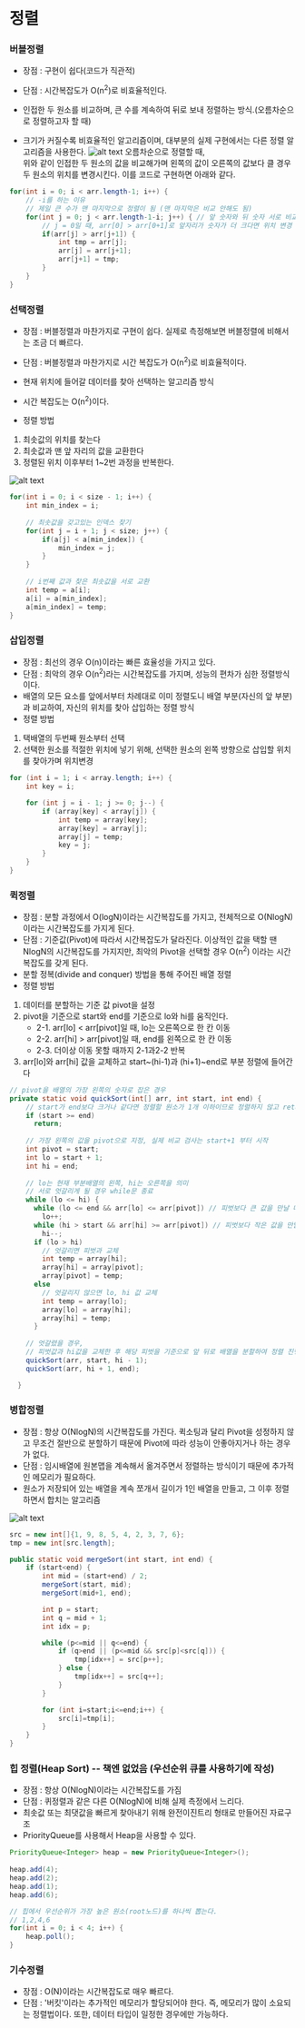 # 정렬

### 버블정렬
- 장점 : 구현이 쉽다(코드가 직관적)
- 단점 :  시간복잡도가 O(n<sup>2</sup>)로 비효율적인다.

- 인접한 두 원소를 비교하며, 큰 수를 계속하여 뒤로 보내 정렬하는 방식.(오름차순으로 정렬하고자 할 때)
- 크기가 커질수록 비효율적인 알고리즘이며, 대부분의 실제 구현에서는 다른 정렬 알고리즘을 사용한다.
![alt text](/image/image.png)
  오름차순으로 정렬할 때,  
  위와 같이 인접한 두 원소의 값을 비교해가며 왼쪽의 값이 오른쪽의 값보다 클 경우 두 원소의 위치를 변경시킨다.
  이를 코드로 구현하면 아래와 같다.
```java
for(int i = 0; i < arr.length-1; i++) {
    // -i를 하는 이유 
    // 제일 큰 수가 맨 마지막으로 정렬이 됨 (맨 마지막은 비교 안해도 됨)
    for(int j = 0; j < arr.length-1-i; j++) { // 앞 숫자와 뒤 숫자 서로 비교할 반복문
        // j = 0일 때, arr[0] > arr[0+1]로 앞자리가 숫자가 더 크다면 위치 변경
        if(arr[j] > arr[j+1]) {
            int tmp = arr[j]; 
            arr[j] = arr[j+1]; 
            arr[j+1] = tmp; 
        }
    }
}
```


### 선택정렬
- 장점 : 버블정렬과 마찬가지로 구현이 쉽다. 
실제로 측정해보면 버블정렬에 비해서는 조금 더 빠르다.
- 단점 : 버블정렬과 마찬가지로 시간 복잡도가 O(n<sup>2</sup>)로 비효율적이다.

- 현재 위치에 들어갈 데이터를 찾아 선택하는 알고리즘 방식
- 시간 복잡도는 O(n<sup>2</sup>)이다.
- 정렬 방법
1. 최솟값의 위치를 찾는다
2. 최솟값과 맨 앞 자리의 값을 교환한다
3. 정렬된 위치 이후부터 1~2번 과정을 반복한다.


![alt text](/image/image-1.png)

```java
for(int i = 0; i < size - 1; i++) {
    int min_index = i;	
    
    // 최솟값을 갖고있는 인덱스 찾기 
    for(int j = i + 1; j < size; j++) {
        if(a[j] < a[min_index]) {
            min_index = j;
        }
    }
    
    // i번째 값과 찾은 최솟값을 서로 교환 
    int temp = a[i];
    a[i] = a[min_index];
    a[min_index] = temp;
}
```

### 삽입정렬
- 장점 : 최선의 경우 O(n)이라는 빠른 효율성을 가지고 있다.
- 단점 : 최악의 경우 O(n<sup>2</sup>)라는 시간복잡도를 가지며, 성능의 편차가 심한 정렬방식이다.
- 배열의 모든 요소를 앞에서부터 차례대로 이미 정렬도니 배열 부분(자신의 앞 부분)과 비교하여, 자신의 위치를 찾아 삽입하는 정렬 방식
- 정렬 방법
1. 택배열의 두번째 원소부터 선택
2. 선택한 원소를 적절한 위치에 넣기 위해, 선택한 원소의 왼쪽 방향으로 삽입할 위치를 찾아가며 위치변경
```java
for (int i = 1; i < array.length; i++) {
    int key = i;

    for (int j = i - 1; j >= 0; j--) {
        if (array[key] < array[j]) {
            int temp = array[key];
            array[key] = array[j];
            array[j] = temp;
            key = j;
        }
    }
}
```

### 퀵정렬
- 장점 : 분할 과정에서 O(logN)이라는 시간복잡도를 가지고, 전체적으로 O(NlogN)이라는 시간복잡도를 가지게 된다.
- 단점 : 기준값(Pivot)에 따라서 시간복잡도가 달라진다. 이상적인 값을 택할 땐 NlogN의 시간복잡도를 가지지만, 최악의 Pivot을 선택할 경우 
O(n<sup>2</sup>) 이라는 시간복잡도를 갖게 된다.
- 분할 정복(divide and conquer) 방법을 통해 주어진 배열 정렬
- 정렬 방법
1. 데이터를 분할하는 기준 값 pivot을 설정
2. pivot을 기준으로 start와 end를 기준으로 lo와 hi를 움직인다.
    - 2-1. arr[lo] < arr[pivot]일 때, lo는 오른쪽으로 한 칸 이동
    - 2-2. arr[hi] > arr[pivot]일 때, end를 왼쪽으로 한 칸 이동
    - 2-3. 더이상 이동 못할 때까지 2-1과2-2 반복
3. arr[lo]와 arr[hi] 값을 교체하고 start~(hi-1)과 (hi+1)~end로 부분 정렬에 들어간다
```java
// pivot을 배열의 가장 왼쪽의 숫자로 잡은 경우
private static void quickSort(int[] arr, int start, int end) {
    // start가 end보다 크거나 같다면 정렬할 원소가 1개 이하이므로 정렬하지 않고 return
    if (start >= end)
      return;
    
    // 가장 왼쪽의 값을 pivot으로 지정, 실제 비교 검사는 start+1 부터 시작
    int pivot = start;
    int lo = start + 1;
    int hi = end;
    
    // lo는 현재 부분배열의 왼쪽, hi는 오른쪽을 의미
    // 서로 엇갈리게 될 경우 while문 종료
    while (lo <= hi) {
      while (lo <= end && arr[lo] <= arr[pivot]) // 피벗보다 큰 값을 만날 때까지
        lo++;
      while (hi > start && arr[hi] >= arr[pivot]) // 피벗보다 작은 값을 만날 때까지
        hi--;
      if (lo > hi)				 
        // 엇갈리면 피벗과 교체
        int temp = array[hi];
        array[hi] = array[pivot];
        array[pivot] = temp;
      else
        // 엇갈리지 않으면 lo, hi 값 교체 
        int temp = array[lo];
        array[lo] = array[hi];
        array[hi] = temp;
      }
	
    // 엇갈렸을 경우, 
    // 피벗값과 hi값을 교체한 후 해당 피벗을 기준으로 앞 뒤로 배열을 분할하여 정렬 진행
    quickSort(arr, start, hi - 1);
    quickSort(arr, hi + 1, end);

  }
```

### 병합정렬
- 장점 : 항상 O(NlogN)의 시간복잡도를 가진다. 퀵소팅과 달리 Pivot을 성정하지 않고 무조건 절반으로 분할하기 때문에 Pivot에 따라 성능이 안좋아지거나 하는 경우가 없다.
- 단점 : 임시배열에 원본맵을 계속해서 옮겨주면서 정렬하는 방식이기 때문에 추가적인 메모리가 필요하다. 
- 원소가 저장되어 있는 배열을 계속 쪼개서 길이가 1인 배열을 만들고, 그 이후 정렬하면서 합치는 알고리즘

![alt text](/image/image-2.png)

```java
src = new int[]{1, 9, 8, 5, 4, 2, 3, 7, 6};          
tmp = new int[src.length];

public static void mergeSort(int start, int end) {
    if (start<end) {
        int mid = (start+end) / 2;
        mergeSort(start, mid);
        mergeSort(mid+1, end);

        int p = start;
        int q = mid + 1;
        int idx = p;

        while (p<=mid || q<=end) {
            if (q>end || (p<=mid && src[p]<src[q])) {
                tmp[idx++] = src[p++];
            } else {
                tmp[idx++] = src[q++];
            }
        }

        for (int i=start;i<=end;i++) {
            src[i]=tmp[i];
        }
    }
}
```

### 힙 정렬(Heap Sort) -- 책엔 없었음 (우선순위 큐를 사용하기에 작성)
- 장점 : 항상 O(NlogN)이라는 시간복잡도를 가짐
- 단점 : 퀴정렬과 같은 다른 O(NlogN)에 비해 실제 측정에서 느리다.
- 최솟값 또는 최댓값을 빠르게 찾아내기 위해 완전이진트리 형태로 만들어진 자료구조
- PriorityQueue를 사용해서 Heap을 사용할 수 있다.
```java
PriorityQueue<Integer> heap = new PriorityQueue<Integer>();
		
heap.add(4);
heap.add(2);
heap.add(1);
heap.add(6);

// 힙에서 우선순위가 가장 높은 원소(root노드)를 하나씩 뽑는다.
// 1,2,4,6
for(int i = 0; i < 4; i++) {
    heap.poll();
}
```


### 기수정렬
- 장점 : O(N)이라는 시간복잡도로 매우 빠르다.
- 단점 : '버킷'이라는 추가적인 메모리가 할당되어야 한다. 즉, 메모리가 많이 소요되는 정렬법이다. 또한, 데이터 타입이 일정한 경우에만 가능하다.



